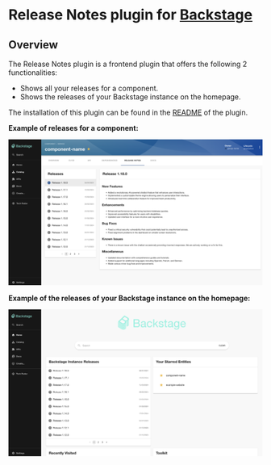 # Release Notes plugin for [Backstage](https://backstage.io)

## Overview

The Release Notes plugin is a frontend plugin that offers the following 2 functionalities:

- Shows all your releases for a component.
- Shows the releases of your Backstage instance on the homepage.

The installation of this plugin can be found in the [README](./plugins/release-notes/README.md) of the plugin.

**Example of releases for a component:**

![Release Notes](./plugins/release-notes/docs/release-notes-content.png)

**Example of the releases of your Backstage instance on the homepage:**

![Release Notes](./plugins/release-notes/docs/release-notes-card.png)
